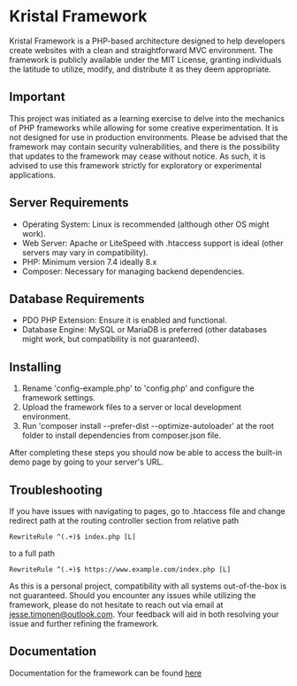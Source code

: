 # Kristal Framework

Kristal Framework is a PHP-based architecture designed to help developers create websites with a clean and straightforward MVC environment.
The framework is publicly available under the MIT License, granting individuals the latitude to utilize, modify, and distribute it as they deem appropriate.



## Important

This project was initiated as a learning exercise to delve into the mechanics of PHP frameworks while allowing for some creative experimentation.
It is not designed for use in production environments. Please be advised that the framework may contain security vulnerabilities, and there is the possibility that updates to the framework may cease without notice.
As such, it is advised to use this framework strictly for exploratory or experimental applications.



## Server Requirements

* Operating System: Linux is recommended (although other OS might work).
* Web Server: Apache or LiteSpeed with .htaccess support is ideal (other servers may vary in compatibility).
* PHP: Minimum version 7.4 ideally 8.x
* Composer: Necessary for managing backend dependencies.



## Database Requirements

* PDO PHP Extension: Ensure it is enabled and functional.
* Database Engine: MySQL or MariaDB is preferred (other databases might work, but compatibility is not guaranteed).



## Installing

1. Rename 'config-example.php' to 'config.php' and configure the framework settings.
2. Upload the framework files to a server or local development environment.
3. Run 'composer install --prefer-dist --optimize-autoloader' at the root folder to install dependencies from composer.json file.

After completing these steps you should now be able to access the built-in demo page by going to your server's URL.



## Troubleshooting

If you have issues with navigating to pages, go to .htaccess file and change redirect path at the routing controller section from relative path

    RewriteRule ^(.+)$ index.php [L]
    
to a full path

    RewriteRule ^(.+)$ https://www.example.com/index.php [L]

As this is a personal project, compatibility with all systems out-of-the-box is not guaranteed.
Should you encounter any issues while utilizing the framework,
please do not hesitate to reach out via email at jesse.timonen@outlook.com.
Your feedback will aid in both resolving your issue and further refining the framework.



## Documentation

Documentation for the framework can be found [here](https://www.jessetimonen.fi/kristal/documentation)
